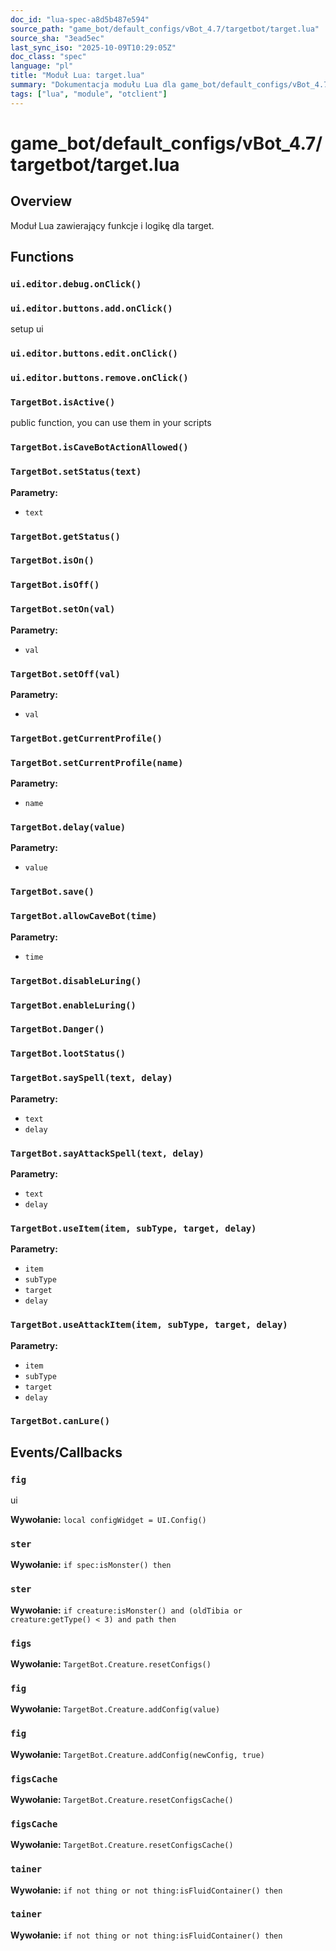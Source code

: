 ```yaml
---
doc_id: "lua-spec-a8d5b487e594"
source_path: "game_bot/default_configs/vBot_4.7/targetbot/target.lua"
source_sha: "3ead5ec"
last_sync_iso: "2025-10-09T10:29:05Z"
doc_class: "spec"
language: "pl"
title: "Moduł Lua: target.lua"
summary: "Dokumentacja modułu Lua dla game_bot/default_configs/vBot_4.7/targetbot/target.lua"
tags: ["lua", "module", "otclient"]
---
```


# game_bot/default_configs/vBot_4.7/targetbot/target.lua

## Overview

Moduł Lua zawierający funkcje i logikę dla target.

## Functions

### `ui.editor.debug.onClick()`

### `ui.editor.buttons.add.onClick()`

setup ui

### `ui.editor.buttons.edit.onClick()`

### `ui.editor.buttons.remove.onClick()`

### `TargetBot.isActive()`

public function, you can use them in your scripts

### `TargetBot.isCaveBotActionAllowed()`

### `TargetBot.setStatus(text)`

**Parametry:**

- `text`

### `TargetBot.getStatus()`

### `TargetBot.isOn()`

### `TargetBot.isOff()`

### `TargetBot.setOn(val)`

**Parametry:**

- `val`

### `TargetBot.setOff(val)`

**Parametry:**

- `val`

### `TargetBot.getCurrentProfile()`

### `TargetBot.setCurrentProfile(name)`

**Parametry:**

- `name`

### `TargetBot.delay(value)`

**Parametry:**

- `value`

### `TargetBot.save()`

### `TargetBot.allowCaveBot(time)`

**Parametry:**

- `time`

### `TargetBot.disableLuring()`

### `TargetBot.enableLuring()`

### `TargetBot.Danger()`

### `TargetBot.lootStatus()`

### `TargetBot.saySpell(text, delay)`

**Parametry:**

- `text`
- `delay`

### `TargetBot.sayAttackSpell(text, delay)`

**Parametry:**

- `text`
- `delay`

### `TargetBot.useItem(item, subType, target, delay)`

**Parametry:**

- `item`
- `subType`
- `target`
- `delay`

### `TargetBot.useAttackItem(item, subType, target, delay)`

**Parametry:**

- `item`
- `subType`
- `target`
- `delay`

### `TargetBot.canLure()`

## Events/Callbacks

### `fig`

ui

**Wywołanie:** `local configWidget = UI.Config()`

### `ster`

**Wywołanie:** `if spec:isMonster() then`

### `ster`

**Wywołanie:** `if creature:isMonster() and (oldTibia or creature:getType() < 3) and path then`

### `figs`

**Wywołanie:** `TargetBot.Creature.resetConfigs()`

### `fig`

**Wywołanie:** `TargetBot.Creature.addConfig(value)`

### `fig`

**Wywołanie:** `TargetBot.Creature.addConfig(newConfig, true)`

### `figsCache`

**Wywołanie:** `TargetBot.Creature.resetConfigsCache()`

### `figsCache`

**Wywołanie:** `TargetBot.Creature.resetConfigsCache()`

### `tainer`

**Wywołanie:** `if not thing or not thing:isFluidContainer() then`

### `tainer`

**Wywołanie:** `if not thing or not thing:isFluidContainer() then`

